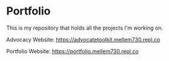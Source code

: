 # Portfolio

This is my repository that holds all the projects I'm working on.

Advocacy Website: https://advocatetoolkit.mellem730.repl.co

Portfolio Website: https://portfolio.mellem730.repl.co
